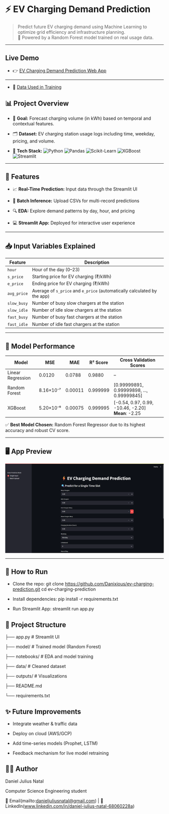# ⚡ EV Charging Demand Prediction
>Predict future EV charging demand using Machine Learning to optimize grid efficiency and infrastructure planning.  
> 🧠 Powered by a Random Forest model trained on real usage data.

---

## Live Demo
- 👉 [EV Charging Demand Prediction Web App](https://ev-charging-prediction-ksm5ddtn7b2kl9wy3aehw3.streamlit.app/)

---

- 📄 [Data Used in Training ](https://github.com/Danixious/ev-charging-prediction/blob/main/data/Cleaned_data.zip)


## 📊 Project Overview
-  🎯 **Goal:** Forecast charging volume (in kWh) based on temporal and contextual features.

- 🗂 **Dataset:** EV charging station usage logs including time, weekday, pricing, and volume.

- 🧰 **Tech Stack:**
  ![Python](https://img.shields.io/badge/Python-3776AB?style=flat&logo=python&logoColor=white)
  ![Pandas](https://img.shields.io/badge/Pandas-150458?style=flat&logo=pandas&logoColor=white)
  ![Scikit-Learn](https://img.shields.io/badge/Scikit--Learn-F7931E?style=flat&logo=scikit-learn&logoColor=white)
  ![XGBoost](https://img.shields.io/badge/XGBoost-EC6C00?style=flat)
  ![Streamlit](https://img.shields.io/badge/Streamlit-FF4B4B?style=flat&logo=streamlit&logoColor=white)

---

## 🚀 Features
- 📈 **Real-Time Prediction:** Input data through the Streamlit UI  

- 🧾 **Batch Inference:** Upload CSVs for multi-record predictions  

- 🔍 **EDA:** Explore demand patterns by day, hour, and pricing  

- 💻 **Streamlit App:** Deployed for interactive user experience  

---

## 📥 Input Variables Explained

| Feature            | Description                                                                 |
|--------------------|-----------------------------------------------------------------------------|
| `hour`             | Hour of the day (0–23)                                                      |
| `s_price`          | Starting price for EV charging (₹/kWh)                                      |
| `e_price`          | Ending price for EV charging (₹/kWh)                                        |
| `avg_price`        | Average of `s_price` and `e_price` (automatically calculated by the app)    |
| `slow_busy`        | Number of busy slow chargers at the station                                 |
| `slow_idle`        | Number of idle slow chargers at the station                                 |
| `fast_busy`        | Number of busy fast chargers at the station                                 |
| `fast_idle`        | Number of idle fast chargers at the station                                 |

---

## 🧠 Model Performance
| Model             | MSE         | MAE      | R² Score   | Cross Validation Scores                        |
|------------------|-------------|----------|------------|------------------------------------------------|
| Linear Regression| 0.0120      | 0.0788   | 0.9880     | –                                              |
| Random Forest    | 8.16×10⁻⁷   | 0.00011  | 0.999999   | [0.99999891, 0.99999898, ..., 0.99999845]      |
| XGBoost          | 5.20×10⁻⁶   | 0.00075  | 0.999995   | [-0.54, 0.97, 0.99, -10.46, -2.20] <br>**Mean**: -2.25 |


✅ **Best Model Chosen:** Random Forest Regressor due to its highest accuracy and robust CV score.

---

## 🖥️ App Preview

<img src="https://github.com/Danixious/ev-charging-prediction/blob/main/outputs/AppPreview.png" width="700"/>

---

## 🧪 How to Run

-  Clone the repo:
git clone https://github.com/Danixious/ev-charging-prediction.git
cd ev-charging-prediction

-  Install dependencies:
pip install -r requirements.txt

- Run Streamlit App:
streamlit run app.py


## 📁 Project Structure

├── app.py        # Streamlit UI
                             
├── model/        # Trained model (Random Forest)
                            
├── notebooks/    # EDA and model training
                             
├── data/         # Cleaned dataset
                  
├── outputs/      # Visualizations
                               
├── README.md

└── requirements.txt

## ✨ Future Improvements
- Integrate weather & traffic data

- Deploy on cloud (AWS/GCP)

- Add time-series models (Prophet, LSTM)

- Feedback mechanism for live model retraining

## 🙋‍♂️ Author
Daniel Julius Natal

Computer Science Engineering student

📧 Email(mailto:danieljuliusnatal@gmail.com) | 💼 LinkedIn(www.linkedin.com/in/daniel-julius-natal-68060228a)

